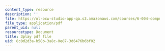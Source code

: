 ```yaml
---
content_type: resource
description: ''
file: https://ol-ocw-studio-app-qa.s3.amazonaws.com/courses/6-004-computation-structures-spring-2017/8c8d2d3ab58b3a8c0e873d6476b6bf02_VHVsCE9XmQk.pdf
file_type: application/pdf
parent_uid: null
resourcetype: Document
title: 3play pdf file
uid: 8c8d2d3a-b58b-3a8c-0e87-3d6476b6bf02
---
```


